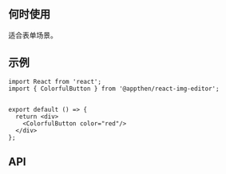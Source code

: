 ## 何时使用

适合表单场景。

## 示例

```tsx
import React from 'react';
import { ColorfulButton } from '@appthen/react-img-editor';


export default () => {
  return <div>
    <ColorfulButton color="red"/>
  </div>
};
```

## API

<API hideTitle  src="@/components/colorful-button/colorful-button.tsx" />
